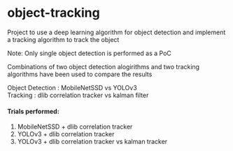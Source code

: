 # object-tracking
 
Project to use a deep learning algorithm for object detection and implement a tracking algorithm to track the object

Note: Only single object detection is performed as a PoC

Combinations of two object detection alogirithms and two tracking algorithms have been used to compare the results

Object Detection : MobileNetSSD vs YOLOv3 <br />
Tracking         : dlib correlation tracker vs kalman filter

#### Trials performed:
1. MobileNetSSD +  dlib correlation tracker
2. YOLOv3 + dlib correlation tracker
3. YOLOv3 + dlib correlation tracker vs kalman tracker


